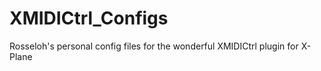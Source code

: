# XMIDICtrl_Configs
Rosseloh's personal config files for the wonderful XMIDICtrl plugin for X-Plane
